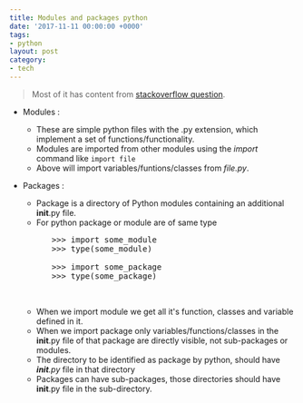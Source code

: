 ```yaml
---
title: Modules and packages python 
date: '2017-11-11 00:00:00 +0000'
tags:
- python
layout: post
category:
- tech
---
```


> Most of it has content from [stackoverflow question](https://stackoverflow.com/questions/7948494/whats-the-difference-between-a-python-module-and-a-python-package).

* Modules :
    * These are simple python files with the .py extension, which implement a set of functions/functionality.
    * Modules are imported from other modules using the *import* command like `import file`
    * Above will import variables/funtions/classes from *file.py*.


* Packages :
    * Package is a directory of Python modules containing an additional __init__.py file.
    * For python package or module are of same type
    <pre>
        >>> import some_module
        >>> type(some_module)
        <type 'module'>
        >>> import some_package
        >>> type(some_package)
        <type 'module'>
    </pre>
    * When we import module we get all it's function, classes and variable defined in it.
    * When we import package only variables/functions/classes in the __init__.py file of that package are directly visible, not sub-packages or modules.
    * The directory to be identified as package by python, should have *__init__.py* file in that directory 
    * Packages can have sub-packages, those directories should have __init__.py file in the sub-directory.


